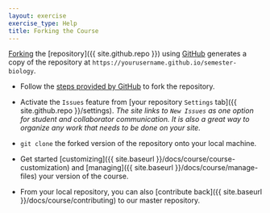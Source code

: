 ```yaml
---
layout: exercise
exercise_type: Help
title: Forking the Course
---
```


[Forking](https://help.github.com/articles/fork-a-repo/) the [repository]({{ site.github.repo }}) using [GitHub](http://github.com) generates a copy of the repository at `https://yourusername.github.io/semester-biology`.

- Follow the [steps provided by GitHub](https://help.github.com/articles/fork-a-repo/) to fork the repository.

- Activate the `Issues` feature from [your repository `Settings` tab]({{ site.github.repo }}/settings). *The site links to `New Issues` as one option 
for student and collaborator communication. It is also a great way to organize 
any work that needs to be done on your site.* 

- `git clone` the forked version of the repository onto your local machine.

- Get started [customizing]({{ site.baseurl }}/docs/course/course-customization) and [managing]({{ site.baseurl }}/docs/course/manage-files) your version of the course.

- From your local repository, you can also [contribute back]({{ site.baseurl }}/docs/course/contributing) to our master repository.